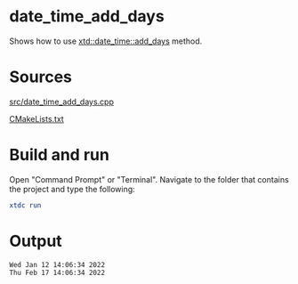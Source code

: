 # date_time_add_days

Shows how to use [xtd::date_time::add_days](../../../../src/xtd.core/include/xtd/date_time.h) method.

# Sources

[src/date_time_add_days.cpp](src/date_time_add_days.cpp)

[CMakeLists.txt](CMakeLists.txt)

# Build and run

Open "Command Prompt" or "Terminal". Navigate to the folder that contains the project and type the following:

```cmake
xtdc run
```

# Output

```
Wed Jan 12 14:06:34 2022
Thu Feb 17 14:06:34 2022
```
